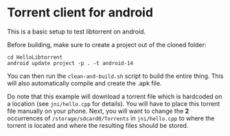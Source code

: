 Torrent client for android
===============

This is a basic setup to test libtorrent on android.

Before building, make sure to create a project out of the cloned folder:

    cd HelloLibtorrent
    android update project -p . -t android-14

You can then run the `clean-and-build.sh` script to build the entire thing. This will also automatically compile and create the .apk file.

Do note that this example will download a torrent file which is hardcoded on a location (see `jni/hello.cpp` for details). You will have to place this torrent file manually on your phone. Next, you will want to change the **2** occurrences of `/storage/sdcard0/Torrents` in `jni/hello.cpp` to where the torrent is located and where the resulting files should be stored.
